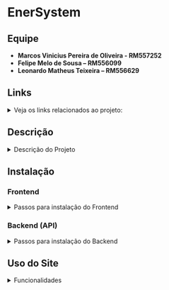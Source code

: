 # EnerSystem

## Equipe
- **Marcos Vinicius Pereira de Oliveira - RM557252**
- **Felipe Melo de Sousa – RM556099**
- **Leonardo Matheus Teixeira – RM556629**

## Links

<details>
<summary>Veja os links relacionados ao projeto:</summary>

- YouTube: https://youtu.be/QwU_LV3vIEE 
- Vercel: https://globalsolution-ten.vercel.app/
- GitHub API Java: https://github.com/marcos3777/globalJava  

</details>

## Descrição

<details>
<summary>Descrição do Projeto</summary>
Este projeto foi desenvolvido para gerenciar empresas e calcular valores de energia. Ele inclui funcionalidades para cadastro, login e cálculo de contas de luz com base no consumo.
</details>

## Instalação

### Frontend

<details>
<summary>Passos para instalação do Frontend</summary>

1. Clone o repositório:  
   `git clone https://github.com/marcos3777/globalsolution`

2. Navegue até o diretório do projeto:  
   `cd globalsolution`

3. Instale as dependências:  
   `npm install`

4. Inicie a aplicação:  
   `npm run dev`

A aplicação estará disponível em [http://localhost:3000](http://localhost:3000).

</details>

### Backend (API)

<details>
<summary>Passos para instalação do Backend</summary>

Recomendo utilizar IntelliJ

1. Clone o repositório da API:  
   `git clone https://github.com/marcos3777/globalJava`

2. Navegue até o diretório do projeto:  
   `cd globalJava`

3. Abre com IntelliJ de preferencia

4. Altere as variáveis de ambiente para acesso ao banco de dados na classe DatabaseConnection.  
   As informações necessárias estão no arquivo `database-config.txt` (que será fornecido) e também serão disponibilizadas nos comentários da entrega.


5. Execute a classe Main do projeto para iniciar a API.

A API estará disponível em [http://localhost:8080](http://localhost:8080).

</details>

## Uso do Site

<details>
<summary>Funcionalidades</summary>

### Página Inicial

- É possível selecionar a empresa atual e calcular valores com base na conta de luz.

### Cadastro de Empresa

- Empresas podem ser cadastradas e ficam na fila de espera para aprovação.

### Login de Teste

Use os seguintes dados para teste:

- **Login:** 22345678000102  
- **Senha:** senha123  

Observação: Só é possível fazer login com empresas cujo cadastro foi aceito.

- Funcionalidades do CRUD incluidas para alteração e excluir empresa após login.

</details>

